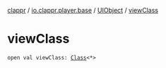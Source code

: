[clappr](../../index.md) / [io.clappr.player.base](../index.md) / [UIObject](index.md) / [viewClass](./view-class.md)

# viewClass

`open val viewClass: `[`Class`](https://developer.android.com/reference/java/lang/Class.html)`<*>`